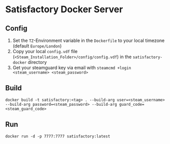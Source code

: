 # Satisfactory Docker Server

## Config

1. Set the `TZ`-Environment variable in the `Dockerfile` to your local timezone (default `Europe/London`)
2. Copy your local `config.vdf` file (`<Steam_Installation_Folder>/config/config.vdf`) in the `satisfactory-docker` directory
3. Get your steamguard key via email with `steamcmd +login <steam_username> <steam_password>`

## Build

`docker build -t satisfactory:<tag> . --build-arg user=<steam_username> --build-arg password=<steam_password> --build-arg guard_code=<steam_guard_code>`

## Run

`docker run -d -p 7777:7777 satisfactory:latest`
